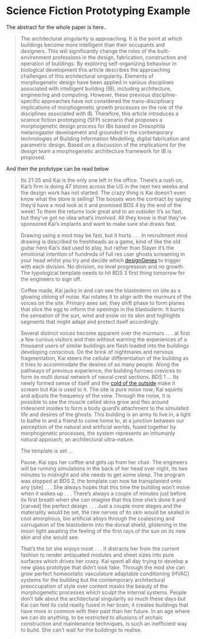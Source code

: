 # Science Fiction Prototyping Example

The abstract for the whole paper is here..

>The architectural singularity is approaching. It is the point at which buildings become more intelligent than their occupants and designers. This will significantly change the roles of the built-environment professions in the design, fabrication, construction and operation of buildings. By exploring self-organizing behaviour in biological development this article describes the approaching challenges of this architectural singularity. Elements of morphogenetic design have been applied in various disciplines associated with intelligent building (IB), including architecture, engineering and computing. However, these previous discipline-specific approaches have not considered the trans-disciplinary implications of morphogenetic growth processes on the role of the disciplines associated with IB. Therefore, this article introduces a science fiction prototyping (SFP) scenario that proposes a morphogenetic design process for IBs based on Drosophila melanogaster development and grounded in the contemporary technologies of Building Information Modelling, digital fabrication and parametric design. Based on a discussion of the implications for the design team a morphogenetic architecture framework for IB is proposed.

And then the prototype can be read below

>Its 21:35 and Kai is the only one left in the office. There’s a rush on, Kai’s firm is doing 47 stores across the US in the next two weeks and the design work has not started. The crazy thing is Kai doesn’t even know what the store is selling! The bosses won the contract by saying they’d have a mod look at it and promised BDS 4 by the end of the week! To them the returns look great and to an outsider it’s so fast, but they’ve got no idea what’s involved. All they know is that they’ve sponsored Kai’s implants and want to make sure she draws fast.
>
>Drawing using a mod may be fast, but it hurts . . . In recruitment mod drawing is described to freshheads as a game, kind of like the old guitar hero Kai’s dad used to play, but rather than Slayer it’s the emotional intention of hundreds of full res user ghosts screaming in your head whilst you try and decide which [designGenes] to trigger with each division. No division, no level progression and no growth. The typological template needs to hit BDS 3 first thing tomorrow for the engineers to sign off.
>
>Coffee made, Kai jacks in and can see the blastoderm on site as a glowing oblong of noise. Kai rotates it to align with the murmurs of the voices on the site. Primary axes set, they shift phase to form planes that slice the egg to inform the openings in the blastoderm. It burns the sensation of the sun, wind and snow on its skin and highlights segments that might adapt and protect itself accordingly.
>
>Several distinct voices become apparent over the murmurs . . . at first a few curious visitors and then without warning the experiences of a thousand users of similar buildings are flash loaded into the buildings developing conscious. On the brink of nightmares and nervous fragmentation, Kai steers the cellular differentiation of the building as it tries to accommodate the desires of so many people. Along the pathways of previous experience, the building furrows crevices to form its multi dorsal network of neural crest sections. BDS 1 … Its newly formed sense of itself and the [cold of the outside] make it scream but Kai is used to it. The site is pure noise now; Kai squints and adjusts the frequency of the view. Through the noise, it is possible to see the muscle celled skins grow and flex around iridescent insides to form a body guard’s attachment to the simulated life and desires of the ghosts. This building is an army to live in, a light to bathe in and a friend to come home to, at a junction between our perception of the natural and artificial worlds, fused together by morphogenetic processes, the system represents an inhumanly natural approach, an architectural ultra-nature.
>
>The template is set …
>
>Pause. Kai sips her coffee and gets up from her chair. The engineers will be running simulations in the back of her head over night, its two minutes to midnight and she needs to get some sleep. The program was stopped at BDS 2, the template can now be transplanted onto any [site] . . . She always hopes that this time the building won’t move when it wakes up . . . There’s always a couple of minutes just before its first breath when she can imagine that this time she’s done it and [carved] the perfect design . . . Just a couple more stages and the materiality would be set, the raw nerves of its skin would be sealed in cool amorphous, bio artificial alloys through the coalescing and corrugation of the blastoderm into the dorsal shield, glistening in the moon light awaiting the feeling of the first rays of the sun on its new skin and she would see.
>
>That’s the bit she enjoys most . . . It distracts her from the current fashion to render antiquated modules and sheet sizes into pure surfaces which drives her crazy. Kai spent all day trying to develop a new glass prototype that didn’t look fake. Through the mod she can grow perfect homeostatic vasculature adaptable conditioning (HVAC) systems for the building but the contemporary architectural preoccupation of style over content masks the beauty of the morphogenetic processes which sculpt the internal systems. People don’t talk about the architectural singularity so much these days but Kai can feel its cold reality fused in her brain; it creates buildings that have more in common with their past than her future. In an age where we can do anything, to be restricted to allusions of archaic construction and maintenance techniques, is such an inefficient way to build. She can’t wait for the buildings to realise.


[designGenes]: /Agile/Genes
[cold of the outside]: /Agile/Genes/External
[cold of the outside]: /Agile/Genes/Location

